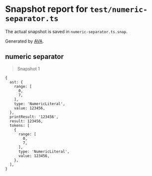 # Snapshot report for `test/numeric-separator.ts`

The actual snapshot is saved in `numeric-separator.ts.snap`.

Generated by [AVA](https://avajs.dev).

## numeric separator

> Snapshot 1

    {
      ast: {
        range: [
          0,
          7,
        ],
        type: 'NumericLiteral',
        value: 123456,
      },
      printResult: '123456',
      result: 123456,
      tokens: [
        {
          range: [
            0,
            7,
          ],
          type: 'NumericLiteral',
          value: 123456,
        },
      ],
    }
